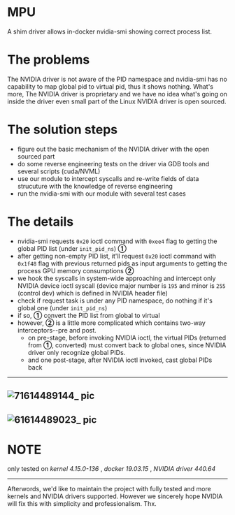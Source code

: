 # MPU
A shim driver allows in-docker nvidia-smi showing correct process list.

# The problems
The NVIDIA driver is not aware of the PID namespace and nvidia-smi has no capability to map global pid to virtual pid, thus it shows nothing.
What's more, The NVIDIA driver is proprietary and we have no idea what's going on inside the driver even small part of the Linux NVIDIA driver is open sourced.

# The solution steps
- figure out the basic mechanism of the NVIDIA driver with the open sourced part
- do some reverse engineering tests on the driver via GDB tools and several scripts (cuda/NVML)
- use our module to intercept syscalls and re-write fields of data strucuture with the knowledge of reverse engineering
- run the nvidia-smi with our module with several test cases

# The details
- nvidia-smi requests `0x20` ioctl command with `0xee4` flag to getting the global PID list (under `init_pid_ns`) **①**
- after getting non-empty PID list, it'll request `0x20` ioctl command with `0x1f48` flag with previous returned pids as input arguments to getting the process GPU memory consumptions **②**
- we hook the syscalls in system-wide approaching and intercept only NVIDIA device ioctl syscall (device major number is `195` and minor is `255` (control dev) which is defined in NVIDIA header file)
- check if request task is under any PID namespace, do nothing if it's global one (under `init_pid_ns`)
- if so, **①** convert the PID list from global to virtual
- however, **②** is a little more complicated which contains two-way interceptors--pre and post. 
  - on pre-stage, before invoking NVIDIA ioctl, the virtual PIDs (returned from **①**, converted) must convert back to global ones, since NVIDIA driver only recognize global PIDs. 
  - and one post-stage, after NVIDIA ioctl invoked, cast global PIDs back

---
![71614489144_ pic](https://user-images.githubusercontent.com/14119758/109408926-28831a00-79c9-11eb-8abf-a8382f5a897a.jpg)
---
![61614489023_ pic](https://user-images.githubusercontent.com/14119758/109408930-2d47ce00-79c9-11eb-8ec3-90f4324c6dd3.jpg)
---

# NOTE
only tested on _kernel 4.15.0-136_ , _docker 19.03.15_ , _NVIDIA driver 440.64_

---
Afterwords, we'd like to maintain the project with fully tested and more kernels and NVIDIA drivers supported. 
However we sincerely hope NVIDIA will fix this with simplicity and professionalism. Thx.
